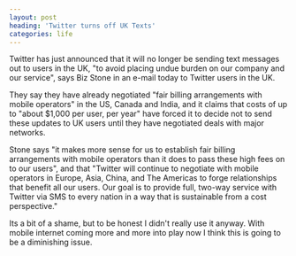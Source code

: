 ```yaml
---
layout: post
heading: 'Twitter turns off UK Texts'
categories: life
---
```


Twitter has just announced that it will no longer be sending text messages out to users in the UK, "to avoid placing undue burden on our company and our service", says Biz Stone in an e-mail today to Twitter users in the UK.

They say they have already negotiated "fair billing arrangements with mobile operators" in the US, Canada and India, and it claims that costs of up to "about $1,000 per user, per year" have forced it to decide not to send these updates to UK users until they have negotiated deals with major networks.

Stone says "it makes more sense for us to establish fair billing arrangements with mobile operators than it does to pass these high fees on to our users", and that "Twitter will continue to negotiate with mobile operators in Europe, Asia, China, and The Americas to forge relationships that benefit all our users. Our goal is to provide full, two-way service with Twitter via SMS to every nation in a way that is sustainable from a cost perspective."

Its a bit of a shame, but to be honest I didn't really use it anyway. With mobile internet coming more and more into play now I think this is going to be a diminishing issue.